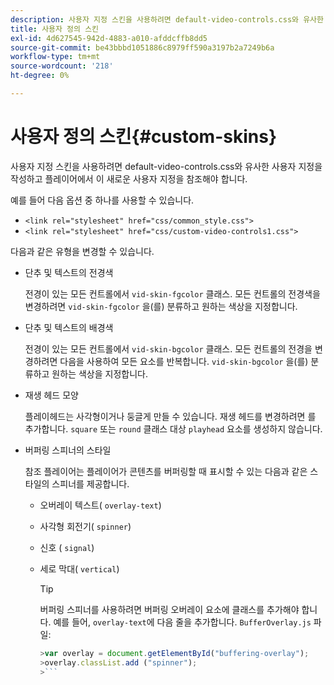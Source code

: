 ```yaml
---
description: 사용자 지정 스킨을 사용하려면 default-video-controls.css와 유사한 사용자 지정을 작성하고 플레이어에서 이 새로운 사용자 지정을 참조해야 합니다.
title: 사용자 정의 스킨
exl-id: 4d627545-942d-4883-a010-afddcffb8dd5
source-git-commit: be43bbbd1051886c8979ff590a3197b2a7249b6a
workflow-type: tm+mt
source-wordcount: '218'
ht-degree: 0%

---
```


# 사용자 정의 스킨{#custom-skins}

사용자 지정 스킨을 사용하려면 default-video-controls.css와 유사한 사용자 지정을 작성하고 플레이어에서 이 새로운 사용자 지정을 참조해야 합니다.

예를 들어 다음 옵션 중 하나를 사용할 수 있습니다.

* `<link rel="stylesheet" href="css/common_style.css">`
* `<link rel="stylesheet" href="css/custom-video-controls1.css">`

다음과 같은 유형을 변경할 수 있습니다.

* 단추 및 텍스트의 전경색

   전경이 있는 모든 컨트롤에서 `vid-skin-fgcolor` 클래스. 모든 컨트롤의 전경색을 변경하려면 `vid-skin-fgcolor` 을(를) 분류하고 원하는 색상을 지정합니다.
* 단추 및 텍스트의 배경색

   전경이 있는 모든 컨트롤에서 `vid-skin-bgcolor` 클래스. 모든 컨트롤의 전경을 변경하려면 다음을 사용하여 모든 요소를 반복합니다. `vid-skin-bgcolor` 을(를) 분류하고 원하는 색상을 지정합니다.
* 재생 헤드 모양

   플레이헤드는 사각형이거나 둥글게 만들 수 있습니다. 재생 헤드를 변경하려면 를 추가합니다. `square` 또는 `round` 클래스 대상 `playhead` 요소를 생성하지 않습니다.
* 버퍼링 스피너의 스타일

   참조 플레이어는 플레이어가 콘텐츠를 버퍼링할 때 표시할 수 있는 다음과 같은 스타일의 스피너를 제공합니다.

   * 오버레이 텍스트( `overlay-text`)
   * 사각형 회전기( `spinner`)
   * 신호 ( `signal`)
   * 세로 막대( `vertical`)

      >[!TIP]
      >
      >버퍼링 스피너를 사용하려면 버퍼링 오버레이 요소에 클래스를 추가해야 합니다. 예를 들어, `overlay-text`에 다음 줄을 추가합니다. `BufferOverlay.js` 파일:
      >
      >
      ```js
      >var overlay = document.getElementById("buffering-overlay"); 
      >overlay.classList.add ("spinner");
      >```
